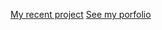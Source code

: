 <a href="https://omar-khalid001.github.io/Project/">My recent project</a>
<a href="https://omar-khalid001.github.io/Project/">See my porfolio</a>
